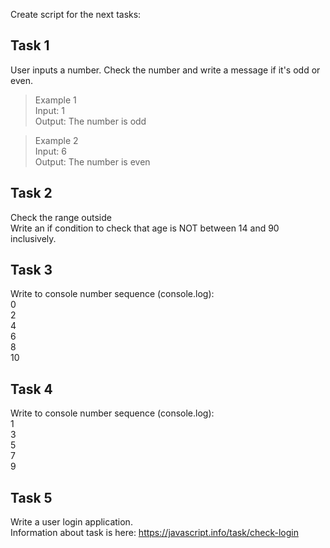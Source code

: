 Create script for the next tasks:

## Task 1
User inputs a number. Check the number and write a message if it's odd or even.
> Example 1  
Input: 1  
Output: The number is odd  


>Example 2  
Input: 6  
Output: The number is even  

## Task 2
Check the range outside  
Write an if condition to check that age is NOT between 14 and 90 inclusively.  

## Task 3
Write to console number sequence (console.log):  
0  
2  
4  
6  
8  
10  

## Task 4
Write to console number sequence (console.log):  
1  
3  
5  
7  
9  

## Task 5
Write a user login application.   
Information about task is here: https://javascript.info/task/check-login
